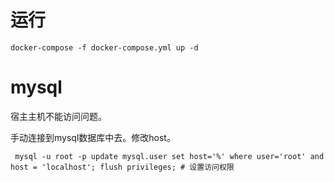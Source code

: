 

# 运行
```
docker-compose -f docker-compose.yml up -d
```





# mysql 

宿主主机不能访问问题。



手动连接到mysql数据库中去。修改host。

```
 mysql -u root -p update mysql.user set host='%' where user='root' and host = 'localhost'; flush privileges; # 设置访问权限
```

